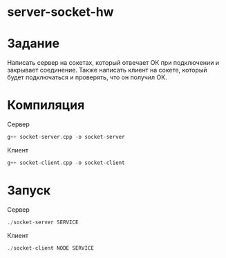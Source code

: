 # server-socket-hw
# Задание
Написать сервер на сокетах, который отвечает ОК при подключении и закрывает соединение. Также написать клиент на сокете, который будет подключаться и проверять, что он получил ОК.
# Компиляция
Сервер
```c++
g++ socket-server.cpp -o socket-server
```
Клиент
```c++
g++ socket-client.cpp -o socket-client
```
# Запуск
Сервер
```c++
./socket-server SERVICE
```
Клиент
```c++
./socket-client NODE SERVICE
```
